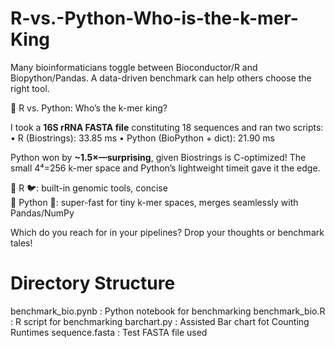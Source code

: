 # R-vs.-Python-Who-is-the-k-mer-King
Many bioinformaticians toggle between Bioconductor/R and Biopython/Pandas. A data-driven benchmark can help others choose the right tool.

🔬 R vs. Python: Who’s the k-mer king?

I took a <b>16S rRNA FASTA file</b> constituting 18 sequences and ran two scripts:
• R (Biostrings): 33.85 ms
• Python (BioPython + dict): 21.90 ms

Python won by <b>~1.5×—surprising</b>, given Biostrings is C-optimized! The small 4⁴=256 k-mer space and Python’s lightweight timeit gave it the edge.

🔹 R 🐦: built-in genomic tools, concise <br>
🔹 Python 🐍: super-fast for tiny k-mer spaces, merges seamlessly with Pandas/NumPy

Which do you reach for in your pipelines? Drop your thoughts or benchmark tales!

# Directory Structure
benchmark_bio.pynb : Python notebook for benchmarking
benchmark_bio.R : R script for benchmarking
barchart.py : Assisted Bar chart fot Counting Runtimes
sequence.fasta : Test FASTA file used
